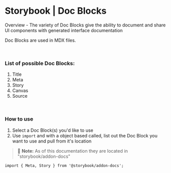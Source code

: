 # Storybook | Doc Blocks

Overview - The variety of Doc Blocks give the ability to document and share UI components with generated interface documentation


Doc Blocks are used in MDX files. 

<br>

### List of possible Doc Blocks: 
1. Title
1. Meta
1. Story
1. Canvas 
1. Source

<br>

### How to use
1. Select a Doc Block(s) you'd like to use
1. Use `import` and with a object based called, list out the Doc Block you want to use and pull from it's location 

> :memo: **Note:**  As of this documentation they are located in "storybook/addon-docs" 

```
import { Meta, Story } from '@storybook/addon-docs';
```

